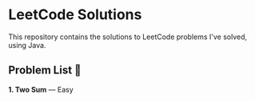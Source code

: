 # LeetCode Solutions

This repository contains the solutions to LeetCode problems I've solved, using Java.

## Problem List 📝

**1. Two Sum** — Easy  


